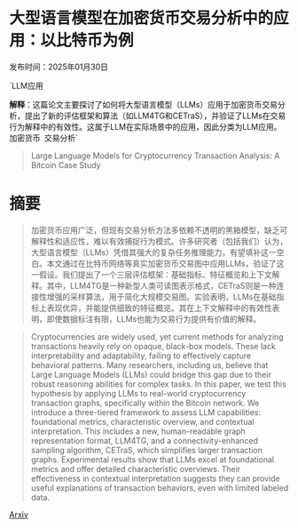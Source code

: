 # 大型语言模型在加密货币交易分析中的应用：以比特币为例

发布时间：2025年01月30日

`LLM应用

**解释**：这篇论文主要探讨了如何将大型语言模型（LLMs）应用于加密货币交易分析，提出了新的评估框架和算法（如LLM4TG和CETraS），并验证了LLMs在交易行为解释中的有效性。这属于LLM在实际场景中的应用，因此分类为LLM应用。` `加密货币` `交易分析`

> Large Language Models for Cryptocurrency Transaction Analysis: A Bitcoin Case Study

# 摘要

> 加密货币应用广泛，但现有交易分析方法多依赖不透明的黑箱模型，缺乏可解释性和适应性，难以有效捕捉行为模式。许多研究者（包括我们）认为，大型语言模型（LLMs）凭借其强大的复杂任务推理能力，有望填补这一空白。本文通过在比特币网络等真实加密货币交易图中应用LLMs，验证了这一假设。我们提出了一个三层评估框架：基础指标、特征概览和上下文解释。其中，LLM4TG是一种新型人类可读图表示格式，CETraS则是一种连接性增强的采样算法，用于简化大规模交易图。实验表明，LLMs在基础指标上表现优异，并能提供细致的特征概览。其在上下文解释中的有效性表明，即使数据标注有限，LLMs也能为交易行为提供有价值的解释。

> Cryptocurrencies are widely used, yet current methods for analyzing transactions heavily rely on opaque, black-box models. These lack interpretability and adaptability, failing to effectively capture behavioral patterns. Many researchers, including us, believe that Large Language Models (LLMs) could bridge this gap due to their robust reasoning abilities for complex tasks. In this paper, we test this hypothesis by applying LLMs to real-world cryptocurrency transaction graphs, specifically within the Bitcoin network. We introduce a three-tiered framework to assess LLM capabilities: foundational metrics, characteristic overview, and contextual interpretation. This includes a new, human-readable graph representation format, LLM4TG, and a connectivity-enhanced sampling algorithm, CETraS, which simplifies larger transaction graphs. Experimental results show that LLMs excel at foundational metrics and offer detailed characteristic overviews. Their effectiveness in contextual interpretation suggests they can provide useful explanations of transaction behaviors, even with limited labeled data.

[Arxiv](https://arxiv.org/abs/2501.18158)
